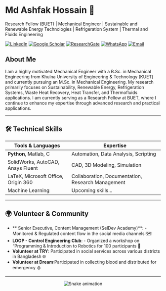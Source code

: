 # Md Ashfak Hossain 🚀  
Research Fellow (BUET) | Mechanical Engineer | Sustainable and Renewable Energy Technologies | Refrigeration System | Thermal and Fluids Engineering 

[![LinkedIn](https://img.shields.io/badge/LinkedIn-Connect-blue?style=flat&logo=linkedin)](https://www.linkedin.com/in/md-ashfak-hossain-4b07411a3)
[![Google Scholar](https://img.shields.io/badge/Google_Scholar-Read-white?style=flat&logo=google-scholar)](https://share.google/MRHRBbrjX5iUvgLdT)
[![ResearchGate](https://img.shields.io/badge/ResearchGate-Follow-00CCBB?style=flat&logo=researchgate)](https://www.researchgate.net/profile/Md-Ashfak-Hossain-2?ev=hdr_xprf)
[![WhatsApp](https://img.shields.io/badge/WhatsApp-Chat-25D366?style=flat&logo=whatsapp)](https://wa.me/8801627961535)
[![Email](https://img.shields.io/badge/Email-Contact-D14836?style=flat&logo=gmail)](mailto:ashfakhossain152001@gmail.com)

## About Me  
I am a highly motivated Mechanical Engineer with a B.Sc. in Mechanical Engineering from Khulna University of Engineering & Technology (KUET) and currently pursuing an M.Sc. in Mechanical Engineering. My research primarily focuses on Sustainability, Renewable Energy, Refrigeration Systems, Waste Heat Recovery, Heat Transfer, and Thermofluids applications. I am currently serving as a Research Fellow at BUET, where I continue to enhance my expertise through advanced research and practical applications.

---

## 🛠️ Technical Skills  
| Tools & Languages | Expertise |  
|-------------------|-----------|  
| **Python**, Matlab, C | Automation, Data Analysis,  Scripting |    
| SolidWorks, AutoCAD, Ansys Fluent  | CAD, 3D Modeling, Simulation |  
| LaTeX, Microsoft Office, Origin 360 | Collaboration, Documentation, Research Management |  
| Machine Learning | Upcoming skills... |  

---

## 🌍 Volunteer & Community  
- **	Senior Executive, Content Management (SelDev Academy)**:       - Monitored & Regulated content flow in the social media channels  🗺️
- **LOOP - Control Engineering Club**:            - Organized a workshop on “Programming & Introduction to  Robotics for 100 participants 🤖
- **Volunteer at TRY**: Participated in social services across various districts in Bangladesh 🌐
- **Volunteer at Dream**:Participated in collecting blood and distributed for emergency 🩸 

---
<!-- Snake Game Repo View -->

<div align="center">
  <img src="https://profile-readme-generator.com/assets/snake.svg" alt="Snake animation" />
</div>
